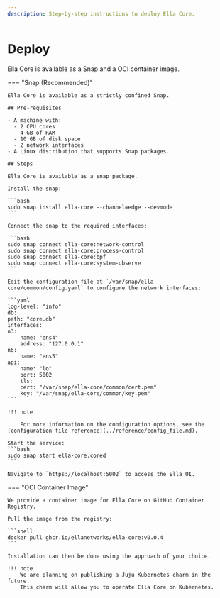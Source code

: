 ```yaml
---
description: Step-by-step instructions to deploy Ella Core.
---
```


# Deploy

Ella Core is available as a Snap and a OCI container image.

=== "Snap (Recommended)"

    Ella Core is available as a strictly confined Snap.

    ## Pre-requisites

    - A machine with:
      - 2 CPU cores
      - 4 GB of RAM
      - 10 GB of disk space
      - 2 network interfaces
    - A Linux distribution that supports Snap packages.
  
    ## Steps

    Ella Core is available as a snap package.

    Install the snap:

    ```bash
    sudo snap install ella-core --channel=edge --devmode
    ```

    Connect the snap to the required interfaces:

    ```bash
    sudo snap connect ella-core:network-control
    sudo snap connect ella-core:process-control
    sudo snap connect ella-core:bpf
    sudo snap connect ella-core:system-observe
    ```

    Edit the configuration file at `/var/snap/ella-core/common/config.yaml` to configure the network interfaces:

    ```yaml
    log-level: "info"
    db:
    path: "core.db"
    interfaces: 
    n3: 
        name: "ens4"
        address: "127.0.0.1"
    n6:
        name: "ens5"
    api:
        name: "lo"
        port: 5002
        tls:
        cert: "/var/snap/ella-core/common/cert.pem"
        key: "/var/snap/ella-core/common/key.pem"
    ```

    !!! note
        
        For more information on the configuration options, see the [configuration file reference](../reference/config_file.md).

    Start the service:
    ```bash
    sudo snap start ella-core.cored
    ```

    Navigate to `https://localhost:5002` to access the Ella UI.


=== "OCI Container Image"

    We provide a container image for Ella Core on GitHub Container Registry.

    Pull the image from the registry:

    ```shell
    docker pull ghcr.io/ellanetworks/ella-core:v0.0.4
    ```

    Installation can then be done using the approach of your choice. 

    !!! note
        We are planning on publishing a Juju Kubernetes charm in the future. 
        This charm will allow you to operate Ella Core on Kubernetes.
